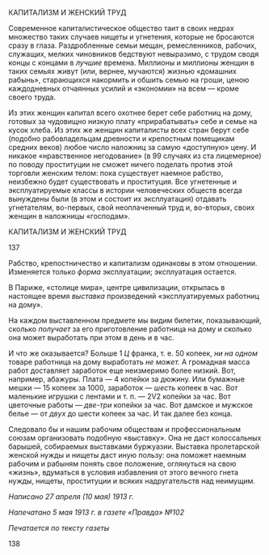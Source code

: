 КАПИТАЛИЗМ И ЖЕНСКИЙ ТРУД

Современное капиталистическое общество таит в своих недрах множество таких случаев нищеты и угнетения, которые не бросаются сразу в глаза. Раздробленные семьи мещан, ремесленников, рабочих, служащих, мелких чиновников бедствуют невырази­мо, с трудом сводя концы с концами в _лучшие_ времена. Миллионы и миллионы женщин в таких семьях живут (или, вернее, мучаются) жизнью «домашних рабынь», стараю­щихся накормить и обшить семью на гроши, ценою каждодневных отчаянных усилий и «экономии» на всем — кроме своего труда.

Из этих женщин капитал всего охотнее берет себе работниц на дому, готовых за чу­довищно низкую плату «прирабатывать» себе и семье на кусок хлеба. Из этих же жен­щин капиталисты всех стран берут себе (подобно рабовладельцам древности и крепо­стным помещикам средних веков) любое число наложниц за самую «доступную» цену. И никакое «нравственное негодование» (в 99 случаях из ста лицемерное) по поводу проституции не сможет ничего поделать против этой торговли женским телом: пока существует наемное рабство, неизбежно будет существовать и проституция. Все угне­тенные и эксплуатируемые классы в истории человеческих обществ всегда вынуждены были (в этом и состоит их эксплуатация) отдавать угнетателям, во-первых, свой неоп­лаченный труд и, во-вторых, своих женщин в наложницы «господам».

  

КАПИТАЛИЗМ И ЖЕНСКИЙ ТРУД

  

137

  

Рабство, крепостничество и капитализм одинаковы в этом отношении. Изменяется только _форма_ эксплуатации; эксплуатация остается.

В Париже, «столице мира», центре цивилизации, открылась в настоящее время _вы­ставка_ произведений «эксплуатируемых работниц на дому».

На каждом выставленном предмете мы видим билетик, показывающий, сколько _по­лучает_ за его приготовление работница на дому и сколько она может выработать при этом в день и в час.

И что же оказывается? Больше 1 _Ц_ франка, т. е. 50 копеек, _ни на одном_ товаре работ­ница на дому выработать _не может._ А громадная масса работ доставляет заработок еще неизмеримо более низкий. Вот, например, абажуры. Плата — 4 копейки за дюжи­ну. Или бумажные мешки — 15 копеек за 1000, заработок — _шесть_ копеек в час. Вот маленькие игрушки с лентами и т. п. — 2V2 копейки за час. Вот цветочные работы — _две-три_ копейки за час. Вот дамское и мужское белье — от _двух_ до шести копеек за час. И так далее без конца.

Следовало бы и нашим рабочим обществам и профессиональным союзам организо­вать подобную «выставку». Она не даст колоссальных барышей, собираемых выстав­ками буржуазии. Выставка пролетарской женской нужды и нищеты даст иную пользу: она поможет наемным рабочим и рабыням понять свое положение, оглянуться на свою «жизнь», вдуматься в условия избавления от этого вечного гнета нужды, нищеты, про­ституции и всяких надругательств над неимущим.

  

_Написано 27 апреля (10 мая) 1913 г._

_Напечатано 5 мая 1913 г. в газете «Правда» №102_

  

_Печатается по тексту газеты_

  

138